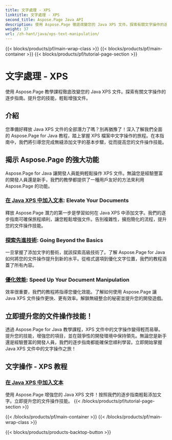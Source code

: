 ```yaml
---
title: 文字處理 - XPS
linktitle: 文字處理 - XPS
second_title: Aspose.Page Java API
description: 使用 Aspose.Page 徹底改變您的 Java XPS 文件。探索有關文字操作的逐步指南。提升您的技能，輕鬆增強文件。
weight: 37
url: /zh-hant/java/xps-text-manipulation/
---
```


{{< blocks/products/pf/main-wrap-class >}}
{{< blocks/products/pf/main-container >}}
{{< blocks/products/pf/tutorial-page-section >}}

# 文字處理 - XPS


使用 Aspose.Page 教學課程徹底改變您的 Java XPS 文件。探索有關文字操作的逐步指南。提升您的技能，輕鬆增強文件。

## 介紹

您準備好釋放 Java XPS 文件的全部潛力了嗎？別再猶豫了！深入了解我們全面的 Aspose.Page for Java 教程，踏上掌握 XPS 檔案中文字操作的旅程。在本指南中，我們將引導您完成無縫添加文字的基本步驟，從而提高您的文件操作技能。

## 揭示 Aspose.Page 的強大功能

Aspose.Page for Java 讓開發人員能夠輕鬆操作 XPS 文件。無論您是經驗豐富的開發人員還是新手，我們的教學都提供了一種用戶友好的方法來利用 Aspose.Page 的功能。

### [在 Java XPS 中加入文本](./add-text/): Elevate Your Documents

釋放 Aspose.Page 潛力的第一步是學習如何在 Java XPS 中添加文字。我們的逐步指南可確保旅程順利，讓您輕鬆增強文件。告別複雜性，擁抱簡化的流程，提升您的文件操作技能。

### [探索先進技術](#): Going Beyond the Basics

一旦掌握了添加文字的藝術，就該探索高級技術了。了解 Aspose.Page for Java 如何將您的文件操作提升到新的水平。從格式選項到優化文字位置，我們的教程涵蓋了所有內容。

### [優化效能](#): Speed Up Your Document Manipulation

效率很重要，我們的教程將指導您優化效能。了解如何使用 Aspose.Page 讓 Java XPS 文件操作更快、更有效率。解鎖無縫整合的秘密並提升您的開發遊戲。

## 立即提升您的文件操作技能！

透過 Aspose.Page for Java 教學課程，XPS 文件中的文字操作變得輕而易舉。提升您的技能，增強您的項目，並在競爭性的開發環境中保持領先。無論您是新手還是經驗豐富的開發人員，我們的逐步指南都能確保您順利學習。立即開始掌握 Java XPS 文件中的文字操作之旅！
## 文字操作 - XPS 教程
### [在 Java XPS 中加入文本](./add-text/)
使用 Aspose.Page 增強您的 Java XPS 文件！按照我們的逐步指南輕鬆添加文字。立即提升您的文件操作技能。
{{< /blocks/products/pf/tutorial-page-section >}}

{{< /blocks/products/pf/main-container >}}
{{< /blocks/products/pf/main-wrap-class >}}

{{< blocks/products/products-backtop-button >}}
